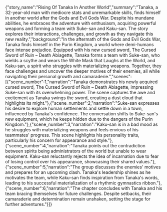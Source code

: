 {"story_name":"Rising Of Tanaka In Another World","summary":"Tanaka, a 32-year-old man with mediocre stats and unremarkable skills, finds himself in another world after the Gods and Evil Gods War. Despite his mundane abilities, he embraces the adventure with enthusiasm, acquiring powerful weapons and forming a team with Suke-san and Kaku-san. The story explores their interactions, challenges, and growth as they navigate this new reality.","background":"In the aftermath of the Gods and Evil Gods War, Tanaka finds himself in the Purin Kingdom, a world where demi-humans face intense prejudice. Equipped with his new cursed sword, The Cursed Sword of Ruin – Death Abiagette, Tanaka forms a team with Suke-san, who wields a scythe and wears the White Mask that Laughs at the World, and Kaku-san, a spirit who struggles with materializing weapons. Together, they face challenges and uncover the deeper motives of their enemies, all while navigating their personal growth and camaraderie.","scenes":[{"scene_number":1,"narration":"Tanaka demonstrates his newly acquired cursed sword, The Cursed Sword of Ruin – Death Abiagette, impressing Suke-san with its overwhelming power. The scene captures the awe and excitement as Tanaka swings the sword, creating a dust cloud that highlights its might."},{"scene_number":2,"narration":"Suke-san expresses his desire to explore human settlements and settle down in a town, influenced by Tanaka's confidence. The conversation shifts to Suke-san's new equipment, which he keeps hidden due to the dangers of the Purin Kingdom."},{"scene_number":3,"narration":"Kaku-san is in a bad mood as he struggles with materializing weapons and feels envious of his teammates' progress. This scene highlights his personality traits, particularly his concern for appearance and style."},{"scene_number":4,"narration":"Tanaka points out the contradiction between spirits being administrators of the world but unable to wear equipment. Kaku-san reluctantly rejects the idea of incarnation due to fear of losing control over his appearance, showcasing their shared values."},{"scene_number":5,"narration":"The group discusses the enemies' motives and prepares for an upcoming clash. Tanaka's leadership shines as he motivates the team, while Kaku-san finds inspiration from Tanaka's words, leading to his successful materialization of a rhythmic gymnastics ribbon."},{"scene_number":6,"narration":"The chapter concludes with Tanaka and his team bracing themselves for future challenges. Despite setbacks, their camaraderie and determination remain unshaken, setting the stage for further adventures."}]}
